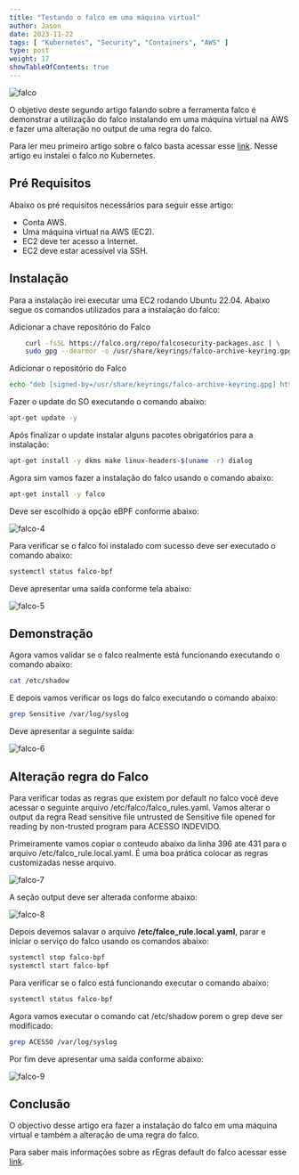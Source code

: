 ```yaml
---
title: "Testando o falco em uma máquina virtual"
author: Jason
date: 2023-11-22
tags: [ "Kubernetes", "Security", "Containers", "AWS" ]
type: post
weight: 17
showTableOfContents: true
---
```


![falco](https://jjasonhenrique.github.io/blog/images/falco.jpg)

O objetivo deste segundo artigo falando sobre a ferramenta falco é
demonstrar a utilização do falco instalando em uma máquina virtual na
AWS e fazer uma alteração no output de uma regra do falco.

Para ler meu primeiro artigo sobre o falco basta acessar esse
[link](https://jjasonhenrique.github.io/blog/posts/2023/2023-11-16-instalando-e-testando-a-ferramenta-falco/).
Nesse artigo eu instalei o falco no Kubernetes.

## Pré Requisitos 

Abaixo os pré requisitos necessários para seguir esse artigo:

-   Conta AWS.
-   Uma máquina virtual na AWS (EC2).
-   EC2 deve ter acesso a Internet.
-   EC2 deve estar acessível via SSH.

## Instalação 

Para a instalação irei executar uma EC2 rodando Ubuntu 22.04. Abaixo
segue os comandos utilizados para a instalação do falco:

Adicionar a chave repositório do Falco

``` bash
    curl -fsSL https://falco.org/repo/falcosecurity-packages.asc | \
    sudo gpg --dearmor -o /usr/share/keyrings/falco-archive-keyring.gpg
```

Adicionar o repositório do Falco

``` bash
echo "deb [signed-by=/usr/share/keyrings/falco-archive-keyring.gpg] https://download.falco.org/packages/deb stable main" > /etc/apt/sources.list.d/falcosecurity.list
```

Fazer o update do SO executando o comando abaixo:

``` bash
apt-get update -y
```

Após finalizar o update instalar alguns pacotes obrigatórios para a
instalação:

``` bash
apt-get install -y dkms make linux-headers-$(uname -r) dialog
```

Agora sim vamos fazer a instalação do falco usando o comando abaixo:

``` bash
apt-get install -y falco
```

Deve ser escolhido a opção eBPF conforme abaixo:

![falco-4](https://jjasonhenrique.github.io/blog/images/falco-4.jpg)

Para verificar se o falco foi instalado com sucesso deve ser executado o
comando abaixo:

``` bash
systemctl status falco-bpf
```

Deve apresentar uma saída conforme tela abaixo:

![falco-5](https://jjasonhenrique.github.io/blog/images/falco-5.jpg)

## Demonstração 

Agora vamos validar se o falco realmente está funcionando executando o
comando abaixo:

``` bash
cat /etc/shadow
```

E depois vamos verificar os logs do falco executando o comando abaixo:

``` bash
grep Sensitive /var/log/syslog
```

Deve apresentar a seguinte saída:

![falco-6](https://jjasonhenrique.github.io/blog/images/falco-6.jpg)

## Alteração regra do Falco 

Para verificar todas as regras que existem por default no falco você
deve acessar o seguinte arquivo /etc/falco/falco_rules.yaml. Vamos
alterar o output da regra Read sensitive file untrusted de Sensitive
file opened for reading by non-trusted program para ACESSO INDEVIDO.

Primeiramente vamos copiar o conteudo abaixo da linha 396 ate 431 para o
arquivo /etc/falco_rule.local.yaml. É uma boa prática colocar as regras
customizadas nesse arquivo.

![falco-7](https://jjasonhenrique.github.io/blog/images/falco-7.jpg)

A seção output deve ser alterada conforme abaixo:

![falco-8](https://jjasonhenrique.github.io/blog/images/falco-8.jpg)

Depois devemos salavar o arquivo **/etc/falco_rule.local.yaml**, parar e
iniciar o serviço do falco usando os comandos abaixo:

``` bash
systemctl stop falco-bpf
systemctl start falco-bpf
```

Para verificar se o falco está funcionando executar o comando abaixo:

``` bash
systemctl status falco-bpf
```

Agora vamos executar o comando cat /etc/shadow porem o grep deve ser
modificado:

``` bash
grep ACESSO /var/log/syslog
```

Por fim deve apresentar uma saída conforme abaixo:

![falco-9](https://jjasonhenrique.github.io/blog/images/falco-9.jpg)
</figure>

## Conclusão 

O objectivo desse artigo era fazer a instalação do falco em uma máquina
virtual e também a alteração de uma regra do falco.

Para saber mais informações sobre as rEgras default do falco acessar
esse [link](https://falco.org/docs/rules/).
